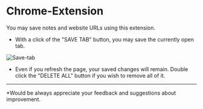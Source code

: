 # Chrome-Extension
You may save notes and website URLs using this extension.

<!-- * Write your notes in input section and click "SAVE INPUT" button

![Save-input](https://user-images.githubusercontent.com/106872138/209137030-5b794934-4fa0-4a3f-8ec9-e98af7d1457d.png) -->

* With a click of the "SAVE TAB" button, you may save the currently open tab.

![Save-tab](https://user-images.githubusercontent.com/106872138/209137675-659f60f5-9ca7-4b57-904b-89f145aae94b.png)

* Even if you refresh the page, your saved changes will remain. Double click the "DELETE ALL" button if you wish to remove all of it.
-------
*Would be always appreciate your feedback and suggestions about improvement.
